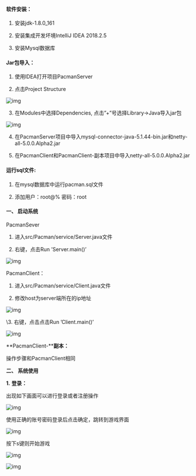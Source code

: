   

#### 软件安装：

1.  安装jdk-1.8.0_161

2.  安装集成开发坏境IntelliJ IDEA 2018.2.5

3.  安装Mysql数据库

 

#### Jar包导入：

1.  使用IDEA打开项目PacmanServer

2.  点击Project Structure

![img](file:///C:/Users/feibo/AppData/Local/Temp/msohtmlclip1/01/clip_image002.jpg)

 

3.  在Modules中选择Dependencies, 点击”+”号选择Library->Java导入jar包

![img](file:///C:/Users/feibo/AppData/Local/Temp/msohtmlclip1/01/clip_image004.jpg)

4.  在PacmanServer项目中导入mysql-connector-java-5.1.44-bin.jar和netty-all-5.0.0.Alpha2.jar

5.  在PacmanClient和PacmanClient-副本项目中导入netty-all-5.0.0.Alpha2.jar

 

#### 运行sql文件:

1.  在mysql数据库中运行pacman.sql文件

2.  添加用户：root@% 密码：root

 



#### **一、** 启动系统

PacmanSever

1. 进入src/Pacman/service/Server.java文件

2. 右键，点击Run ’Server.main()’

 

![img](file:///C:/Users/feibo/AppData/Local/Temp/msohtmlclip1/01/clip_image002.jpg)

 

 

PacmanClient：

1. 进入src/Pacman/service/Client.java文件

2. 修改host为server端所在的ip地址

![img](file:///C:/Users/feibo/AppData/Local/Temp/msohtmlclip1/01/clip_image004.jpg)

\3. 右键，点击点击Run ’Client.main()’

![img](file:///C:/Users/feibo/AppData/Local/Temp/msohtmlclip1/01/clip_image006.jpg)

 

 

**PacmanClient-****副本：**

操作步骤和PacmanClient相同

 

 

**二、** **系统使用**

 

**1.** **登录：**

出现如下画面可以进行登录或者注册操作

![img](file:///C:/Users/feibo/AppData/Local/Temp/msohtmlclip1/01/clip_image008.jpg)

使用正确的账号密码登录后点击确定，跳转到游戏界面

![img](file:///C:/Users/feibo/AppData/Local/Temp/msohtmlclip1/01/clip_image010.jpg)

按下s键则开始游戏

![img](file:///C:/Users/feibo/AppData/Local/Temp/msohtmlclip1/01/clip_image012.jpg)

![img](file:///C:/Users/feibo/AppData/Local/Temp/msohtmlclip1/01/clip_image014.jpg)